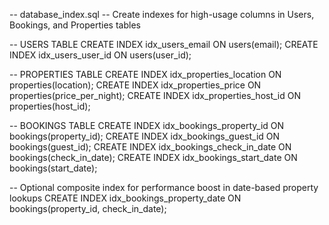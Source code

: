 -- database_index.sql
-- Create indexes for high-usage columns in Users, Bookings, and Properties tables

-- USERS TABLE
CREATE INDEX idx_users_email ON users(email);
CREATE INDEX idx_users_user_id ON users(user_id);

-- PROPERTIES TABLE
CREATE INDEX idx_properties_location ON properties(location);
CREATE INDEX idx_properties_price ON properties(price_per_night);
CREATE INDEX idx_properties_host_id ON properties(host_id);

-- BOOKINGS TABLE
CREATE INDEX idx_bookings_property_id ON bookings(property_id);
CREATE INDEX idx_bookings_guest_id ON bookings(guest_id);
CREATE INDEX idx_bookings_check_in_date ON bookings(check_in_date);
CREATE INDEX idx_bookings_start_date ON bookings(start_date);

-- Optional composite index for performance boost in date-based property lookups
CREATE INDEX idx_bookings_property_date ON bookings(property_id, check_in_date);
